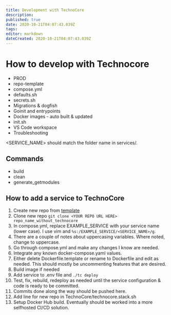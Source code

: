 ```yaml
---
title: Development with TechnoCore
description: 
published: true
date: 2020-10-21T04:07:43.039Z
tags: 
editor: markdown
dateCreated: 2020-10-21T04:07:43.039Z
---
```


# How to develop with Technocore
    
- PROD
- repo-template
- compose.yml
- defaults.sh
- secrets.sh
- Migrations & dogfish
- Goinit and entrypoints
- Docker images - auto built & updated
- init.sh
- VS Code workspace
- Troubleshooting

<SERVICE_NAME> should match the folder name in services/.

## Commands
- build 
- clean
- generate_getmodules

## How to add a service to TechnoCore
1. Create new repo from [template](https://github.com/SciFiFarms/TechnoCore-Template)
2. Clone new repo `git clone <YOUR REPO URL HERE> repo_name_without_technocore`
3. In compose.yml, replace EXAMPLE_SERVICE with your service name (lower case). I use vim and `%s:/EXAMPLE_SERVICE/<SERVICE_NAME>/g`.
4. There are a couple of notes about uppercasing variables. Where noted, change to uppercase. 
5. Go through compose.yml and make any changes I know are needed. 
6. Integrate any known docker-compose.yaml values. 
7. Either delete Dockerfile.template or rename to Dockerfile and edit as needed. This should mostly be uncommenting features that are desired.
8. Build image if needed
9. Add service to .env file and `./tc deploy`
10. Test, fix, rebuild, redeploy as needed until the service configuration & code is ready to be committed.
11. Commits done along the way should be pushed here. 
12. Add line for new repo in TechnoCore/technocore.stack.sh
13. Setup Docker Hub build. Eventually should be worked into a more selfhosted CI/CD solution.

